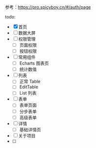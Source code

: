 
参考：https://pro.spicyboy.cn/#/auth/page

todo:

- [x] 首页
- [ ] 数据大屏
- [ ] 权限管理
  - [ ] 页面权限
  - [ ] 按钮权限
- [ ] 常用组件
  - [ ] Echarts 图表页
  - [ ] 统计数值
- [ ] 列表
  - [ ] 正常 Table
  - [ ] EditTable
  - [ ] List 列表
- [ ] 表单
  - [ ] 表单页面
  - [ ] 分步表单
  - [ ] 高级表单
- [ ] 详情
  - [ ] 基础详情页
- [ ] 关于项目
- [ ] 
